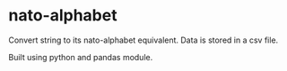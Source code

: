 # nato-alphabet

Convert string to its nato-alphabet equivalent. Data is stored in a csv file.

Built using python and pandas module.
